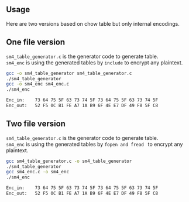 Usage
-----

Here are two versions based on chow table but only internal encodings.

One file version
---------------------

```sm4_table_generator.c``` is the generator code to generate table.  
```sm4_enc``` is using the generated tables by ```include``` to encrypt any plaintext.  

```bash
gcc -o sm4_table_generator sm4_table_generator.c
./sm4_table_generator 
gcc -o sm4_enc sm4_enc.c
./sm4_enc

Enc_in:    73 64 75 5F 63 73 74 5F 73 64 75 5F 63 73 74 5F
Enc_out:   52 F5 0C B1 FE A7 1A B9 6F 4E E7 DF 49 F8 5F C8
```

Two file version
-------------------------------

```sm4_table_generator.c``` is the generator code to generate table.  
```sm4_enc``` is using the generated tables by ```fopen and fread ``` to encrypt any plaintext. 

```bash
gcc sm4_table_generator.c -o sm4_table_generator
./sm4_table_generator
gcc sm4_enc.c -o sm4_enc
./sm4_enc

Enc_in:    73 64 75 5F 63 73 74 5F 73 64 75 5F 63 73 74 5F
Enc_out:   52 F5 0C B1 FE A7 1A B9 6F 4E E7 DF 49 F8 5F C8 
```
